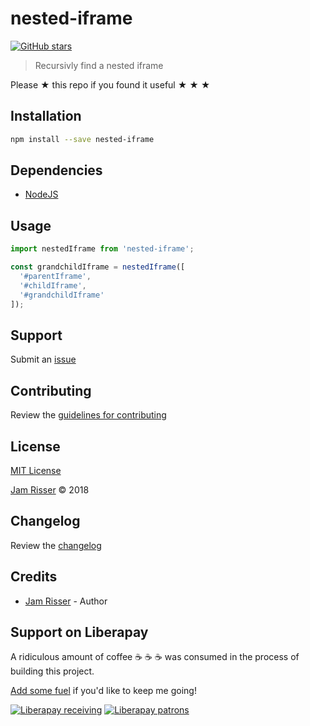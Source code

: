# nested-iframe

[![GitHub stars](https://img.shields.io/github/stars/codejamninja/nested-iframe.svg?style=social&label=Stars)](https://github.com/codejamninja/nested-iframe)

> Recursivly find a nested iframe

Please ★ this repo if you found it useful ★ ★ ★


## Installation

```sh
npm install --save nested-iframe
```


## Dependencies

* [NodeJS](https://nodejs.org)


## Usage

```js
import nestedIframe from 'nested-iframe';

const grandchildIframe = nestedIframe([
  '#parentIframe',
  '#childIframe',
  '#grandchildIframe'
]);
```


## Support

Submit an [issue](https://github.com/codejamninja/nested-iframe/issues/new)


## Contributing

Review the [guidelines for contributing](https://github.com/codejamninja/nested-iframe/blob/master/CONTRIBUTING.md)


## License

[MIT License](https://github.com/codejamninja/nested-iframe/blob/master/LICENSE)

[Jam Risser](https://codejam.ninja) © 2018


## Changelog

Review the [changelog](https://github.com/codejamninja/nested-iframe/blob/master/CHANGELOG.md)


## Credits

* [Jam Risser](https://codejam.ninja) - Author


## Support on Liberapay

A ridiculous amount of coffee ☕ ☕ ☕ was consumed in the process of building this project.

[Add some fuel](https://liberapay.com/codejamninja/donate) if you'd like to keep me going!

[![Liberapay receiving](https://img.shields.io/liberapay/receives/codejamninja.svg?style=flat-square)](https://liberapay.com/codejamninja/donate)
[![Liberapay patrons](https://img.shields.io/liberapay/patrons/codejamninja.svg?style=flat-square)](https://liberapay.com/codejamninja/donate)
